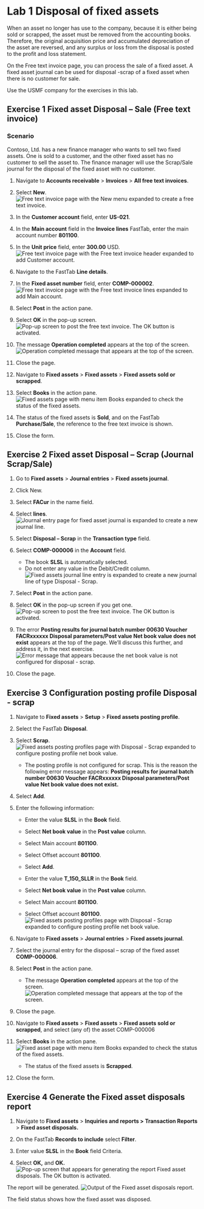 # Lab 1 Disposal of fixed assets

When an asset no longer has use to the company, because it is either being sold
or scrapped, the asset must be removed from the accounting books. Therefore, the
original acquisition price and accumulated depreciation of the asset are
reversed, and any surplus or loss from the disposal is posted to the profit and
loss statement.

On the Free text invoice page, you can process the sale of a fixed asset. A
fixed asset journal can be used for disposal -scrap of a fixed asset when there
is no customer for sale.

Use the USMF company for the exercises in this lab.

## Exercise 1 Fixed asset Disposal – Sale (Free text invoice)

### **Scenario**

Contoso, Ltd. has a new finance manager who wants to sell two fixed assets. One
is sold to a customer, and the other fixed asset has no customer to sell the
asset to. The finance manager will use the Scrap/Sale journal for the disposal
of the fixed asset with no customer.

1.  Navigate to **Accounts receivable** \> **Invoices** \> **All free text
    invoices**.

2.  Select **New**.
![Free text invoice page with the New menu expanded to create a free text invoice.](../images/LP5P1.png)

1.  In the **Customer account** field, enter **US-021**.

2.  In the **Main account** field in the **Invoice lines** FastTab, enter the
    main account number **801100**.

3.  In the **Unit price** field, enter **300.00** USD.
![Free text invoice page with the Free text invoice header expanded to add Customer account.](../images/LP5P2.png)

1.  Navigate to the FastTab **Line details**.

2.  In the **Fixed asset number** field, enter **COMP-000002**.
![Free text invoice page with the Free text invoice lines expanded to add Main account.](../images/LP5P3.png)

1.  Select **Post** in the action pane.

2.  Select **OK** in the pop-up screen.
![Pop-up screen to post the free text invoice. The OK button is activated.](../images/LP5P4.png)

1.  The message **Operation completed** appears at the top of the screen.
![Operation completed message that appears at the top of the screen.](../images/LP5P5.png)

1.  Close the page.

2.  Navigate to **Fixed assets** \> **Fixed assets** \> **Fixed assets sold or
    scrapped**.

3.  Select **Books** in the action pane.
![Fixed assets page with menu item Books expanded to check the status of the fixed assets.](../images/LP5P6.png)

1.  The status of the fixed assets is **Sold**, and on the FastTab
    **Purchase/Sale**, the reference to the free text invoice is shown.

2.  Close the form.

## Exercise 2 Fixed asset Disposal – Scrap (Journal Scrap/Sale)

1.  Go to **Fixed assets** \> **Journal entries** \> **Fixed assets journal**.

2.  Click New.

3.  Select **FACur** in the name field.

4.  Select **lines**.
![Journal entry page for fixed asset journal is expanded to create a new journal line.](../images/LP5P7.png)

1.  Select **Disposal – Scrap** in the **Transaction type** field.

2.  Select **COMP-000006** in the **Account** field.

	-   The book **SLSL** is automatically selected.
	-   Do not enter any value in the Debit/Credit column.
![Fixed assets journal line entry is expanded to create a new journal line of type Disposal - Scrap.](../images/LP5P8.png)

1.  Select **Post** in the action pane.

2.  Select **OK** in the pop-up screen if you get one.
![Pop-up screen to post the free text invoice. The OK button is activated.](../images/LP5P9.png)

1.  The error **Posting results for journal batch number 00630 Voucher
    FACRxxxxxx Disposal parameters/Post value Net book value does not exist**
    appears at the top of the page. We’ll discuss this further, and address it,
    in the next exercise.
![Error message that appears because the net book value is not configured for disposal - scrap.](../images/LP5P10.png)

1.  Close the page.

## Exercise 3 Configuration posting profile Disposal - scrap

1.  Navigate to **Fixed assets** \> **Setup** \> **Fixed assets posting
    profile**.

2.  Select the FastTab **Disposal**.

3.  Select **Scrap**.
![Fixed assets posting profiles page with Disposal - Scrap expanded to configure posting profile net book value.](../images/LP5P11.png)

	- The posting profile is not configured for scrap. This is the reason the
following error message appears: **Posting results for journal batch number
00630 Voucher FACRxxxxxx Disposal parameters/Post value Net book value does
not exist.**

1.  Select **Add**.

2.  Enter the following information:

    -   Enter the value **SLSL** in the **Book** field.

    -   Select **Net book value** in the **Post value** column.

    -   Select Main account **801100**.

    -   Select Offset account **801100**.

    -   Select **Add**.

    -   Enter the value **T_150_SLLR** in the **Book** field.

    -   Select **Net book value** in the **Post value** column.

    -   Select Main account **801100**.

    -   Select Offset account **801100**.
![Fixed assets posting profiles page with Disposal - Scrap expanded to configure posting profile net book value.](../images/LP5P12.png)

1.  Navigate to **Fixed assets** \> **Journal entries** \> **Fixed assets
    journal**.

2.  Select the journal entry for the disposal – scrap of the fixed asset
    **COMP-000006**.

3.  Select **Post** in the action pane.

	- The message **Operation completed** appears at the top of the screen.
![Operation completed message that appears at the top of the screen.](../images/LP5P13.png)

1.  Close the page.

2.  Navigate to **Fixed assets** \> **Fixed assets** \> **Fixed assets sold or
    scrapped**, and select (any of) the asset COMP-000006

3.  Select **Books** in the action pane.
![Fixed asset page with menu item Books expanded to check the status of the fixed assets. ](../images/LP5P14.png)

	- The status of the fixed assets is **Scrapped**.

1.  Close the form.

## Exercise 4 Generate the Fixed asset disposals report 

1.  Navigate to **Fixed assets** \> **Inquiries and reports \> Transaction
    Reports** \> **Fixed asset disposals.**

2.  On the FastTab **Records to include** select **Filter**.

3.  Enter value **SLSL** in the **Book** field Criteria.

4.  Select **OK,** and **OK.**
![Pop-up screen that appears for generating the report Fixed asset disposals. The OK button is activated.](../images/LP5P15.png)

The report will be generated.
![Output of the Fixed asset disposals report.](../LP5P16.png)

The field status shows how the fixed asset was disposed.
